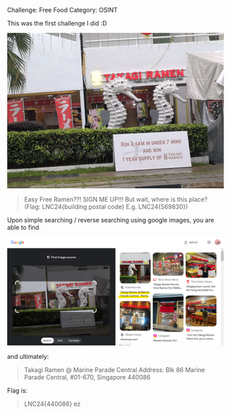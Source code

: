 Challenge: Free Food
Category: OSINT

This was the first challenge I did :D

![Challenge](where_is_this.jpg)
> Easy
> Free Ramen??! SIGN ME UP!!! But wait, where is this place?
> (Flag: LNC24{building postal code} E.g. LNC24{569830})

Upon simple searching / reverse searching using google images,
you are able to find

![Google](FreeFood.png)

and ultimately:

>Takagi Ramen @ Marine Parade Central
>Address: Blk 86 Marine Parade Central, #01-670, Singapore 440086

Flag is:
>LNC24{440086}
ez
